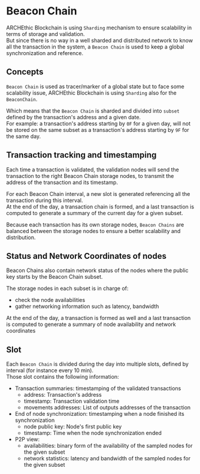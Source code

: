 # Beacon Chain
 
ARCHEthic Blockchain is using `Sharding` mechanism to ensure scalability in terms of storage and validation.
<br />
But since there is no way in a well sharded and distributed network to know all the transaction in the system,
a `Beacon Chain` is used to keep a global synchronization and reference.

## Concepts

`Beacon Chain` is used as tracer/marker of a global state but to face some scalability issue, ARCHEthic Blockchain is using `Sharding` also for the `BeaconChain`.

Which means that the `Beacon Chain` is sharded and divided into `subset` defined by the transaction's address and a given date.
<br />
For example: a transaction's address starting by `0F` for a given day, will not be stored on the same subset as a transaction's address starting by `9F` for the same day.


## Transaction tracking and timestamping

Each time a transaction is validated, the validation nodes will send the transaction to the right Beacon Chain storage nodes, to transmit the address of the transaction and its timestamp.

For each Beacon Chain interval, a new slot is generated referencing all the transaction during this interval.
<br />
At the end of the day, a transaction chain is formed, and a last transaction is computed to generate a summary of the current day for a given subset.

Because each transaction has its own storage nodes, `Beacon Chains` are balanced between the storage nodes to ensure a better scalability and distribution.

## Status and Network Coordinates of nodes

Beacon Chains also contain network status of the nodes where the public key starts by the Beacon Chain subset.

The storage nodes in each subset is in charge of:
- check the node availabilities
- gather networking information such as latency, bandwidth

At the end of the day, a transaction is formed as well and a last transaction is computed to generate a summary of node availability and network coordinates

## Slot

Each `Beacon Chain` is divided during the day into multiple slots, defined by interval (for instance every 10 min).
<br />Those slot contains the following information:
- Transaction summaries: timestamping of the validated transactions
  - address: Transaction's address
  - timestamp: Transaction validation time
  - movements addresses: List of outputs addresses of the transaction
- End of node synchronization: timestamping when a node finished its synchronization
  - node public key: Node's first public key
  - timestamp: Time when the node synchronization ended
- P2P view:
     - availabilities: binary form of the availability of the sampled nodes for the given subset
     - network statistics: latency and bandwidth of the sampled nodes for the given subset
